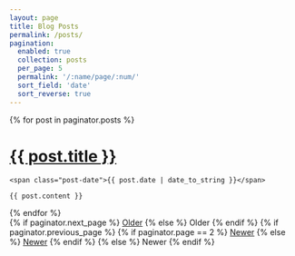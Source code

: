 ```yaml
---
layout: page
title: Blog Posts
permalink: /posts/
pagination:
  enabled: true
  collection: posts
  per_page: 5
  permalink: '/:name/page/:num/'
  sort_field: 'date'
  sort_reverse: true
---
```


<div class="posts">
  {% for post in paginator.posts %}
  <div class="post">
    <h1 class="post-title">
      <a href="{{ post.url | absolute_url }}">
        {{ post.title }}
      </a>
    </h1>

    <span class="post-date">{{ post.date | date_to_string }}</span>

    {{ post.content }}
  </div>
  {% endfor %}
</div>

<div class="pagination">
  {% if paginator.next_page %}
    <a class="pagination-item older" href="{{ paginator.next_page_path | absolute_url }}">Older</a>
  {% else %}
    <span class="pagination-item older">Older</span>
  {% endif %}
  {% if paginator.previous_page %}
    {% if paginator.page == 2 %}
      <a class="pagination-item newer" href="{{ '/' | absolute_url }}">Newer</a>
    {% else %}
      <a class="pagination-item newer" href="{{ paginator.previous_page_path | absolute_url }}">Newer</a>
    {% endif %}
  {% else %}
    <span class="pagination-item newer">Newer</span>
  {% endif %}
</div>